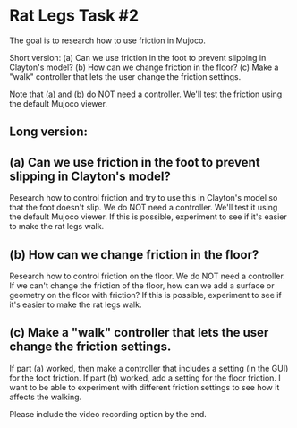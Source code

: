 # Rat Legs Task #2

The goal is to research how to use friction in Mujoco. 

Short version: (a) Can we use friction in the foot to prevent slipping in Clayton's model? (b) How can we change friction in the floor? (c) Make a "walk" controller that lets the user change the friction settings.

Note that (a) and (b) do NOT need a controller. We'll test the friction using the default Mujoco viewer.

## Long version:

## (a) Can we use friction in the foot to prevent slipping in Clayton's model? 

Research how to control friction and try to use this in Clayton's model so that the foot doesn't slip. We do NOT need a controller. We'll test it using the default Mujoco viewer. If this is possible, experiment to see if it's easier to make the rat legs walk.

## (b) How can we change friction in the floor?

Research how to control friction on the floor. We do NOT need a controller. If we can't change the friction of the floor, how can we add a surface or geometry on the floor with friction? If this is possible, experiment to see if it's easier to make the rat legs walk.

## (c) Make a "walk" controller that lets the user change the friction settings.

If part (a) worked, then make a controller that includes a setting (in the GUI) for the foot friction. If part (b) worked, add a setting for the floor friction. I want to be able to experiment with different friction settings to see how it affects the walking.

Please include the video recording option by the end.

